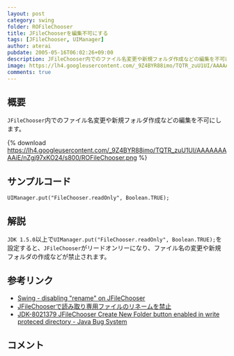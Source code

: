 ```yaml
---
layout: post
category: swing
folder: ROFileChooser
title: JFileChooserを編集不可にする
tags: [JFileChooser, UIManager]
author: aterai
pubdate: 2005-05-16T06:02:26+09:00
description: JFileChooser内でのファイル名変更や新規フォルダ作成などの編集を不可にします。
image: https://lh4.googleusercontent.com/_9Z4BYR88imo/TQTR_zuU1UI/AAAAAAAAAiE/nZgj97xKO24/s800/ROFileChooser.png
comments: true
---
```

## 概要
`JFileChooser`内でのファイル名変更や新規フォルダ作成などの編集を不可にします。

{% download https://lh4.googleusercontent.com/_9Z4BYR88imo/TQTR_zuU1UI/AAAAAAAAAiE/nZgj97xKO24/s800/ROFileChooser.png %}

## サンプルコード
<pre class="prettyprint"><code>UIManager.put("FileChooser.readOnly", Boolean.TRUE);
</code></pre>

## 解説
`JDK 1.5.0`以上で`UIManager.put("FileChooser.readOnly", Boolean.TRUE);`を設定すると、`JFileChooser`がリードオンリーになり、ファイル名の変更や新規フォルダの作成などが禁止されます。

## 参考リンク
- [Swing - disabling "rename" on JFileChooser](https://community.oracle.com/thread/1377535)
- [JFileChooserで読み取り専用ファイルのリネームを禁止](https://ateraimemo.com/Swing/RenameIfCanWriteFileChooser.html)
- [JDK-8021379 JFileChooser Create New Folder button enabled in write proteced directory - Java Bug System](https://bugs.openjdk.java.net/browse/JDK-8021379)

<!-- dummy comment line for breaking list -->

## コメント
